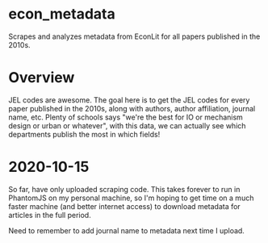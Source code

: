 # econ_metadata
Scrapes and analyzes metadata from EconLit for all papers published in the 2010s. 

# Overview

JEL codes are awesome. The goal here is to get the JEL codes for every paper published in the 2010s, along with authors, author affiliation, journal name, etc. Plenty of schools says "we're the best for IO or mechanism design or urban or whatever", with this data, we can actually see which departments publish the most in which fields!

# 2020-10-15

So far, have only uploaded scraping code. This takes forever to run in PhantomJS on my personal machine, so I'm hoping to get time on a much faster machine (and better internet access) to download metadata for articles in the full period. 

Need to remember to add journal name to metadata next time I upload. 
